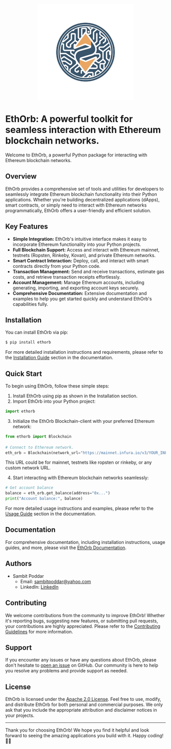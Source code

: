 <center><img src="https://github.com/sambitpoddar/ethorb/blob/main/ethorblogo.png" alt="EthOrb Logo" width="300"/></center>

# EthOrb: A powerful toolkit for seamless interaction with Ethereum blockchain networks.

Welcome to EthOrb, a powerful Python package for interacting with Ethereum blockchain networks.

## Overview

EthOrb provides a comprehensive set of tools and utilities for developers to seamlessly integrate Ethereum blockchain functionality into their Python applications. Whether you're building decentralized applications (dApps), smart contracts, or simply need to interact with Ethereum networks programmatically, EthOrb offers a user-friendly and efficient solution.

## Key Features

- **Simple Integration:** EthOrb's intuitive interface makes it easy to incorporate Ethereum functionality into your Python projects.
- **Full Blockchain Support:** Access and interact with Ethereum mainnet, testnets (Ropsten, Rinkeby, Kovan), and private Ethereum networks.
- **Smart Contract Interaction:** Deploy, call, and interact with smart contracts directly from your Python code.
- **Transaction Management:** Send and receive transactions, estimate gas costs, and retrieve transaction receipts effortlessly.
- **Account Management:** Manage Ethereum accounts, including generating, importing, and exporting account keys securely.
- **Comprehensive Documentation:** Extensive documentation and examples to help you get started quickly and understand EthOrb's capabilities fully.

## Installation

You can install EthOrb via pip:

```bash
$ pip install ethorb
```

For more detailed installation instructions and requirements, please refer to the [Installation Guide](#installation-guide) section in the documentation.

## Quick Start

To begin using EthOrb, follow these simple steps:

1. Install EthOrb using pip as shown in the Installation section.
2. Import EthOrb into your Python project:

```python
import ethorb
```

3. Initialize the EthOrb Blockchain-client with your preferred Ethereum network:

```python
from ethorb import Blockchain

# Connect to Ethereum network.
eth_orb = Blockchain(network_url="https://mainnet.infura.io/v3/YOUR_INFURA_PROJECT_ID")

```

This URL could be for mainnet, testnets like ropsten or rinkeby, or any custom network URL.


4. Start interacting with Ethereum blockchain networks seamlessly:

```python
# Get account balance
balance = eth_orb.get_balance(address="0x...")
print("Account balance:", balance)
```

For more detailed usage instructions and examples, please refer to the [Usage Guide](#usage-guide) section in the documentation.

## Documentation

For comprehensive documentation, including installation instructions, usage guides, and more, please visit the [EthOrb Documentation](readme.md).

## Authors

- Sambit Poddar
  - Email: sambitpoddar@yahoo.com
  - LinkedIn: [LinkedIn](https://www.linkedin.com/in/sambitpoddar)

## Contributing

We welcome contributions from the community to improve EthOrb! Whether it's reporting bugs, suggesting new features, or submitting pull requests, your contributions are highly appreciated. Please refer to the [Contributing Guidelines](CONTRIBUTING.md) for more information.

## Support

If you encounter any issues or have any questions about EthOrb, please don't hesitate to [open an issue](https://github.com/ethorb/ethorb/issues) on GitHub. Our community is here to help you resolve any problems and provide support as needed.

## License

EthOrb is licensed under the [Apache 2.0 License](LICENSE). Feel free to use, modify, and distribute EthOrb for both personal and commercial purposes. We only ask that you include the appropriate attribution and disclaimer notices in your projects.

---

Thank you for choosing EthOrb! We hope you find it helpful and look forward to seeing the amazing applications you build with it. Happy coding! 🚀🌐
